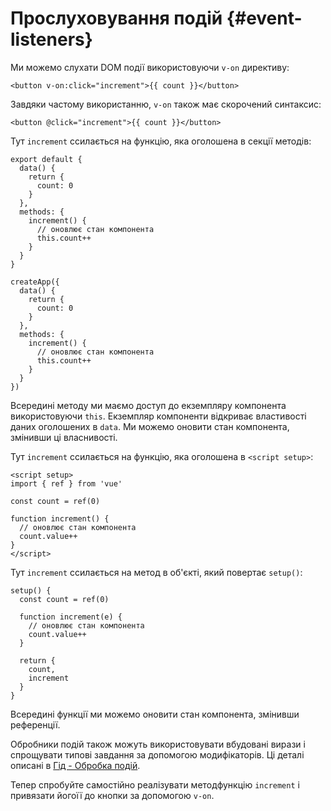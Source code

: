 # Прослуховування подій {#event-listeners}

Ми можемо слухати DOM події використовуючи `v-on` директиву:

```vue-html
<button v-on:click="increment">{{ count }}</button>
```

Завдяки частому використанню, `v-on` також має скорочений синтаксис:

```vue-html
<button @click="increment">{{ count }}</button>
```

<div class="options-api">

Тут `increment` ссилається на функцію, яка оголошена в секції методів:

<div class="sfc">

```js{7-12}
export default {
  data() {
    return {
      count: 0
    }
  },
  methods: {
    increment() {
      // оновлює стан компонента
      this.count++
    }
  }
}
```

</div>
<div class="html">

```js{7-12}
createApp({
  data() {
    return {
      count: 0
    }
  },
  methods: {
    increment() {
      // оновлює стан компонента
      this.count++
    }
  }
})
```

</div>

Всередині методу ми маємо доступ до екземпляру компонента використовуючи `this`. Екземпляр компоненти відкриває властивості даних оголошених в `data`. Ми можемо оновити стан компонента, змінивши ці власнивості.

</div>

<div class="composition-api">

<div class="sfc">

Тут `increment` ссилається на функцію, яка оголошена в `<script setup>`:

```vue{6-9}
<script setup>
import { ref } from 'vue'

const count = ref(0)

function increment() {
  // оновлює стан компонента
  count.value++
}
</script>
```

</div>

<div class="html">

Тут `increment` ссилається на метод в об'єкті, який повертає `setup()`:

```js{$}
setup() {
  const count = ref(0)

  function increment(e) {
    // оновлює стан компонента
    count.value++
  }

  return {
    count,
    increment
  }
}
```

</div>

Всередині функції ми можемо оновити стан компонента, змінивши референції.

</div>

Обробники подій також можуть використовувати вбудовані вирази і спрощувати типові завдання за допомогою модифікаторів. Ці деталі описані в <a target="_blank" href="/guide/essentials/event-handling.html">Гід - Обробка подій</a>.

Тепер спробуйте самостійно реалізувати <span class="options-api">метод</span><span class="composition-api">функцію</span> `increment` і привязати <span class="options-api">його</span><span class="composition-api">її</span> до кнопки за допомогою `v-on`.
